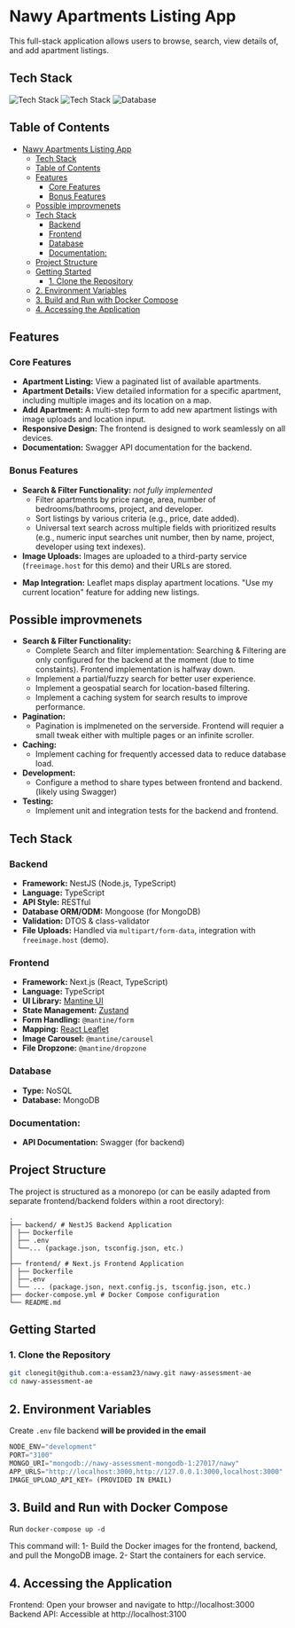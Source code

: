 # Nawy Apartments Listing App

This full-stack application allows users to browse, search, view details of, and add apartment listings. 

## Tech Stack

![Tech Stack](https://img.shields.io/badge/NestJS-E0234E?style=for-the-badge&logo=nestjs&logoColor=white)
![Tech Stack](https://img.shields.io/badge/Next.js-000000?style=for-the-badge&logo=next.js&logoColor=white)
![Database](https://img.shields.io/badge/MongoDB-47A248?style=for-the-badge&logo=mongodb&logoColor=white)


## Table of Contents

- [Nawy Apartments Listing App](#nawy-apartments-listing-app)
  - [Tech Stack](#tech-stack)
  - [Table of Contents](#table-of-contents)
  - [Features](#features)
    - [Core Features](#core-features)
    - [Bonus Features](#bonus-features)
  - [Possible improvmenets](#possible-improvmenets)
  - [Tech Stack](#tech-stack-1)
    - [Backend](#backend)
    - [Frontend](#frontend)
    - [Database](#database)
    - [Documentation:](#documentation)
  - [Project Structure](#project-structure)
  - [Getting Started](#getting-started)
    - [1. Clone the Repository](#1-clone-the-repository)
  - [2. Environment Variables](#2-environment-variables)
  - [3. Build and Run with Docker Compose](#3-build-and-run-with-docker-compose)
  - [4. Accessing the Application](#4-accessing-the-application)

## Features

### Core Features

*   **Apartment Listing:** View a paginated list of available apartments.
*   **Apartment Details:** View detailed information for a specific apartment, including multiple images and its location on a map.
*   **Add Apartment:** A multi-step form to add new apartment listings with image uploads and location input.
*   **Responsive Design:** The frontend is designed to work seamlessly on all devices.
*   **Documentation:** Swagger API documentation for the backend.

### Bonus Features

*   **Search & Filter Functionality:** *not fully implemented*
    *   Filter apartments by price range, area, number of bedrooms/bathrooms, project, and developer.
    *   Sort listings by various criteria (e.g., price, date added).
    *   Universal text search across multiple fields with prioritized results (e.g., numeric input searches unit number, then by name, project, developer using text indexes).
*   **Image Uploads:** Images are uploaded to a third-party service (`freeimage.host` for this demo) and their URLs are stored.
<!-- *   **Persistent Filters:** User filter preferences are saved in cookies, so they are applied on subsequent visits and for server-side rendering of initial results. -->
*   **Map Integration:** Leaflet maps display apartment locations. "Use my current location" feature for adding new listings.
<!-- *   **SEO-friendly Slugs:** Automatically generated for apartment detail pages. -->

## Possible improvmenets

- **Search & Filter Functionality:**
  - Complete Search and filter implementation: Searching & Filtering are only configured for the backend at the moment (due to time constaints). Frontend implementation is halfway down.
  - Implement a partial/fuzzy search for better user experience.
  - Implement a geospatial search for location-based filtering.
  - Implement a caching system for search results to improve performance.
- **Pagination:**
  - Pagination is implmeneted on the serverside. Frontend will requier a small tweak either with multiple pages or an infinite scroller.
- **Caching:**
  - Implement caching for frequently accessed data to reduce database load.
- **Development:**
  - Configure a method to share types between frontend and backend. (likely using Swagger)
- **Testing:**
  - Implement unit and integration tests for the backend and frontend.

## Tech Stack

### Backend

*   **Framework:** NestJS (Node.js, TypeScript)
*   **Language:** TypeScript
*   **API Style:** RESTful
*   **Database ORM/ODM:** Mongoose (for MongoDB)
*   **Validation:** DTOS & class-validator
*   **File Uploads:** Handled via `multipart/form-data`, integration with `freeimage.host` (demo).

### Frontend

*   **Framework:** Next.js (React, TypeScript)
*   **Language:** TypeScript
*   **UI Library:** [Mantine UI](https://mantine.dev/)
*   **State Management:** [Zustand](https://github.com/pmndrs/zustand)
*   **Form Handling:** `@mantine/form`
*   **Mapping:** [React Leaflet](https://react-leaflet.js.org/)
*   **Image Carousel:** `@mantine/carousel`
*   **File Dropzone:** `@mantine/dropzone`

### Database

*   **Type:** NoSQL
*   **Database:** MongoDB

### Documentation:
*   **API Documentation:** Swagger (for backend)

## Project Structure

The project is structured as a monorepo (or can be easily adapted from separate frontend/backend folders within a root directory):

```
.
├── backend/ # NestJS Backend Application
│ ├── Dockerfile
│ ├── .env   
│ └──... (package.json, tsconfig.json, etc.)
│
├── frontend/ # Next.js Frontend Application
│ ├── Dockerfile
│ ├──.env
│ └── ... (package.json, next.config.js, tsconfig.json, etc.)
├── docker-compose.yml # Docker Compose configuration
└── README.md
```

## Getting Started

### 1. Clone the Repository

```bash
git clonegit@github.com:a-essam23/nawy.git nawy-assessment-ae
cd nawy-assessment-ae
```

## 2. Environment Variables

Create `.env` file backend **will be provided in the email**

```ts
NODE_ENV="development"
PORT="3100"
MONGO_URI="mongodb://nawy-assessment-mongodb-1:27017/nawy"
APP_URLS="http://localhost:3000,http://127.0.0.1:3000,localhost:3000"
IMAGE_UPLOAD_API_KEY= (PROVIDED IN EMAIL)
```
## 3. Build and Run with Docker Compose

Run `docker-compose up -d`

This command will:
1- Build the Docker images for the frontend, backend, and pull the MongoDB image.
2- Start the containers for each service.



## 4. Accessing the Application
Frontend: Open your browser and navigate to http://localhost:3000 
Backend API: Accessible at http://localhost:3100 
